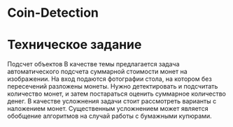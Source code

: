 # Coin-Detection

# Техническое задание
Подсчет объектов
В качестве темы предлагается задача автоматического подсчета суммарной стоимости монет на изображении. На вход подаются фотографии стола, на котором без пересечений разложены монеты. Нужно детектировать и подсчитать количество монет, и затем постараться оценить суммарное количество денег.
В качестве усложнения задачи стоит рассмотреть варианты с наложением монет. Существенным усложнением может является обобщение алгоритмов на случай работы с бумажными купюрами.

